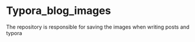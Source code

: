 # Typora_blog_images
The repository is responsible for saving the images when writing posts and typora
